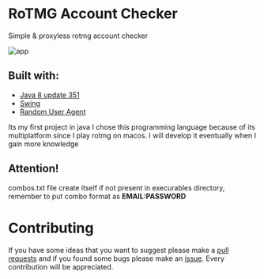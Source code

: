 # RoTMG Account Checker
Simple & proxyless rotmg account checker

 ![app](https://i.imgur.com/URqwgvH.png)

## Built with:
* [Java 8 update 351](https://www.java.com/download/java8_update.jsp)
* [Swing](https://discord.js.org/#/)
* [Random User Agent](http://www.java2s.com/example/java/network/get-random-user-agent.html)

Its my first project in java I chose this programming language because of its multiplatform since I play rotmg on macos. I will develop it eventually when I gain more knowledge
## Attention!
combos.txt file create itself if not present in execurables directory, remember to put combo format as **EMAIL:PASSWORD**
# Contributing
If you have some ideas that you want to suggest please make a [pull requests](https://github.com/yunglean4171/rotmg-account-checker/pulls) and if you found some bugs please make an [issue](https://github.com/yunglean4171/rotmg-account-checker/issues). Every contribution will be appreciated.
